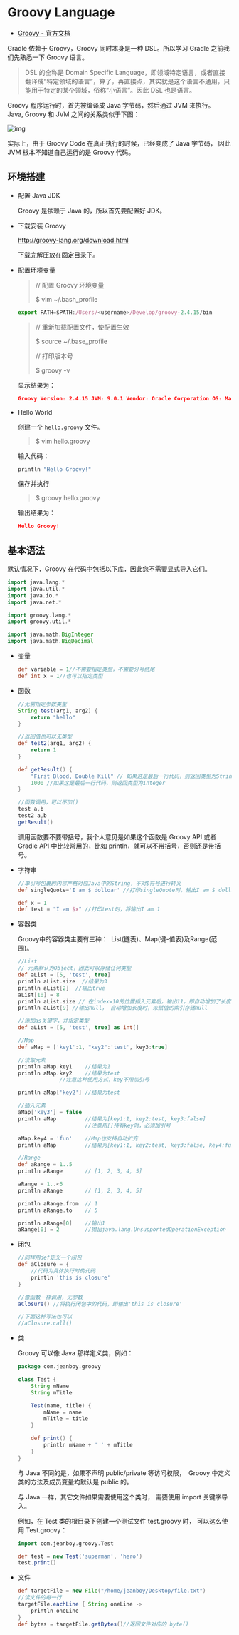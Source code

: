 # Groovy Language

- [Groovy - 官方文档](http://www.groovy-lang.org/documentation.html)

Gradle 依赖于 Groovy，Groovy 同时本身是一种 DSL。所以学习 Gradle 之前我们先熟悉一下 Groovy 语言。

> DSL 的全称是 Domain Specific Language，即领域特定语言，或者直接翻译成”特定领域的语言”，算了，再直接点，其实就是这个语言不通用，只能用于特定的某个领域，俗称“小语言”。因此 DSL 也是语言。

Groovy 程序运行时，首先被编译成 Java 字节码，然后通过 JVM 来执行。  Java, Groovy 和 JVM 之间的关系类似于下图： 

![img](https://raw.githubusercontent.com/jeanboydev/Android-ReadTheFuckingSourceCode/master/resources/images/gradle/01.png)

实际上，由于 Groovy Code 在真正执行的时候，已经变成了 Java 字节码， 因此 JVM 根本不知道自己运行的是 Groovy 代码。

## 环境搭建

- 配置 Java JDK

  Groovy 是依赖于 Java 的，所以首先要配置好 JDK。

- 下载安装 Groovy

  http://groovy-lang.org/download.html

  下载完解压放在固定目录下。

- 配置环境变量 

  > // 配置 Groovy 环境变量
  >
  > $ vim ~/.bash_profile

  ```js
  export PATH=$PATH:/Users/<username>/Develop/groovy-2.4.15/bin 
  ```

  > // 重新加载配置文件，使配置生效
  >
  > $ source ~/.base_profile
  >
  > // 打印版本号
  >
  > $ groovy -v

  显示结果为：

  ```json
  Groovy Version: 2.4.15 JVM: 9.0.1 Vendor: Oracle Corporation OS: Mac OS X
  ```

- Hello World

  创建一个 `hello.groovy` 文件。

  > $ vim hello.groovy 

  输入代码：

  ```groovy
  println "Hello Groovy!"
  ```

  保存并执行

  > $ groovy hello.groovy

  输出结果为：

  ```json
  Hello Groovy!
  ```

## 基本语法

默认情况下，Groovy 在代码中包括以下库，因此您不需要显式导入它们。

```groovy
import java.lang.* 
import java.util.* 
import java.io.* 
import java.net.* 

import groovy.lang.* 
import groovy.util.* 

import java.math.BigInteger 
import java.math.BigDecimal
```

- 变量

  ```groovy
  def variable = 1//不需要指定类型，不需要分号结尾
  def int x = 1//也可以指定类型
  ```

- 函数

  ```groovy
  //无需指定参数类型
  String test(arg1, arg2) {
      return "hello"
  }
  
  //返回值也可以无类型
  def test2(arg1, arg2) {
      return 1
  }
  
  def getResult() {
      "First Blood, Double Kill" // 如果这是最后一行代码，则返回类型为String
      1000 //如果这是最后一行代码，则返回类型为Integer
  }
  
  //函数调用，可以不加()
  test a,b
  test2 a,b
  getResult()
  ```

  调用函数要不要带括号，我个人意见是如果这个函数是 Groovy API 或者 Gradle API 中比较常用的，比如 println，就可以不带括号，否则还是带括号。

- 字符串

  ```groovy
  //单引号包裹的内容严格对应Java中的String，不对$符号进行转义
  def singleQuote='I am $ dolloar' //打印singleQuote时，输出I am $ dollar
  
  def x = 1
  def test = "I am $x" //打印test时，将输出I am 1
  ```

- 容器类

  Groovy中的容器类主要有三种：  List(链表)、Map(键-值表)及Range(范围)。

  ```groovy
  //List
  // 元素默认为Object，因此可以存储任何类型
  def aList = [5, 'test', true]
  println aList.size  //结果为3
  println aList[2]  //输出true
  aList[10] = 8
  println aList.size // 在index=10的位置插入元素后，输出11，即自动增加了长度
  println aList[9] //输出null， 自动增加长度时，未赋值的索引存储null
  
  //添加as关键字，并指定类型
  def aList = [5, 'test', true] as int[]
  
  //Map
  def aMap = ['key1':1, "key2":'test', key3:true]
  
  //读取元素
  println aMap.key1    //结果为1
  println aMap.key2    //结果为test
               //注意这种使用方式，key不用加引号
  
  println aMap['key2'] //结果为test
  
  //插入元素
  aMap['key3'] = false
  println aMap         //结果为[key1:1, key2:test, key3:false] 
                       //注意用[]持有key时，必须加引号
  
  aMap.key4 = 'fun'    //Map也支持自动扩充
  println aMap         //结果为[key1:1, key2:test, key3:false, key4:fun]
  
  //Range
  def aRange = 1..5
  println aRange       // [1, 2, 3, 4, 5]
  
  aRange = 1..<6       
  println aRange       // [1, 2, 3, 4, 5]
  
  println aRange.from  // 1
  println aRange.to    // 5
  
  println aRange[0]    //输出1
  aRange[0] = 2        //抛出java.lang.UnsupportedOperationException
  ```

- 闭包

  ```groovy
  //同样用def定义一个闭包
  def aClosure = {
      //代码为具体执行时的代码
      println 'this is closure'
  }
  
  //像函数一样调用，无参数
  aClosure() //将执行闭包中的代码，即输出'this is closure'
  
  //下面这种写法也可以
  //aClosure.call()
  ```

- 类

  Groovy 可以像 Java 那样定义类，例如：

  ```groovy
  package com.jeanboy.groovy
  
  class Test {
      String mName
      String mTitle
  
      Test(name, title) {
          mName = name
          mTitle = title
      }
  
      def print() {
          println mName + ' ' + mTitle
      }
  }
  ```

  与 Java 不同的是，如果不声明 public/private 等访问权限，  Groovy 中定义类的方法及成员变量均默认是 public 的。

  与 Java 一样，其它文件如果需要使用这个类时， 需要使用 import 关键字导入。

  例如，在 Test 类的根目录下创建一个测试文件 test.groovy 时， 可以这么使用 Test.groovy：

  ```groovy
  import com.jeanboy.groovy.Test
  
  def test = new Test('superman', 'hero')
  test.print()
  ```

- 文件

  ```groovy
  def targetFile = new File("/home/jeanboy/Desktop/file.txt")
  //读文件的每一行
  targetFile.eachLine { String oneLine ->
      println oneLine
  }
  def bytes = targetFile.getBytes()//返回文件对应的 byte()
  ```

